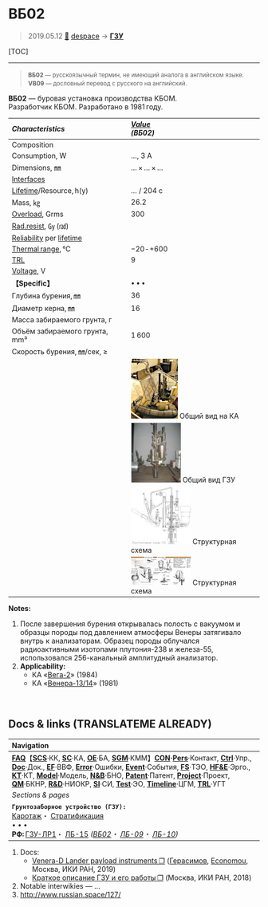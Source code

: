 # ВБ02
> 2019.05.12 [🚀](../index/index.md) [despace](index.md) → **[ГЗУ](sss.md)**

[TOC]

---

> <small>**ВБ02** — русскоязычный термин, не имеющий аналога в английском языке. **VB09** — дословный перевод с русского на английский.</small>

**ВБ02** — буровая установка производства КБОМ.  
Разработчик КБОМ. Разработано в 1981 году.

|*Characteristics*|*[Value](si.md)<br> (ВБ02)*|
|:--|:--|
|Composition| |
|Consumption, W|…, 3 А|
|Dimensions, ㎜|… × … × …|
|[Interfaces](interface.md)| |
|[Lifetime](lifetime.md)/Resource, h(y)|… / 204 с|
|Mass, ㎏|26.2|
|[Overload](vibration.md), Grms|300|
|[Rad.resist](ion_rad.md), ㏉ (㎭)| |
|[Reliability](qm.md) per [lifetime](lifetime.md)| |
|[Thermal range](tcs.md), ℃|−20 ‑ +600|
|[TRL](trl.md)|9|
|[Voltage](voltage.md), V| |
|**【Specific】**|• • •|
|Глубина бурения, ㎜|36|
|Диаметр керна, ㎜|16|
|Масса забираемого грунта, г| |
|Объём забираемого грунта, mm³|1 600|
|Скорость бурения, ㎜/сек, ≥| |
| |[![](f/sss/v/vb02_pic1_thumb.jpg)](f/sss/v/vb02_pic1.jpg) Общий вид на КА|
| |[![](f/sss/v/vb02_pic2_thumb.jpg)](f/sss/v/vb02_pic2.jpg) Общий вид ГЗУ|
| |[![](f/sss/v/vb02_pic3_thumb.jpg)](f/sss/v/vb02_pic3.jpg) Структурная схема|
| |[![](f/sss/v/vb02_pic4_thumb.jpg)](f/sss/v/vb02_pic4.jpg) Структурная схема|

**Notes:**

   1. После завершения бурения открывалась полость с вакуумом и образцы породы под давлением атмосферы Венеры затягивало внутрь к анализаторам. Образец породы облучался радиоактивными изотопами плутония-238 и железа-55, использовался 256-канальный амплитудный анализатор.
   1. **Applicability:**
      - КА «[Вега-2](vega_1_2.md)» (1984)
      - КА «[Венера-13/14](venera_13_14.md)» (1981)



<p style="page-break-after:always"> </p>

## Docs & links (TRANSLATEME ALREADY)
|Navigation|
|:--|
|**[FAQ](faq.md)**【**[SCS](scs.md)**·КК, **[SC](sc.md)**·КА, **[OE](oe.md)**·БА, **[SGM](sgm.md)**·КММ】**[CON](contact.md)·[Pers](person.md)**·Контакт, **[Ctrl](control.md)**·Упр., **[Doc](doc.md)**·Док., **[EF](ef.md)**·ВВФ, **[Error](error.md)**·Ошибки, **[Event](event.md)**·События, **[FS](fs.md)**·ТЭО, **[HF&E](hfe.md)**·Эрго., **[KT](kt.md)**·КТ, **[Model](model.md)**·Модель, **[N&B](nnb.md)**·БНО, **[Patent](патент.md)**·Патент, **[Project](project.md)**·Проект, **[QM](qm.md)**·БКНР, **[R&D](rnd.md)**·НИОКР, **[SI](si.md)**·СИ, **[Test](test.md)**·ЭО, **[Timeline](timeline.md)**·ЦГМ, **[TRL](trl.md)**·УГТ|
|*Sections & pages*|
|**`Грунтозаборное устройство (ГЗУ):`**<br> [Каротаж](logging.md)・ [Стратификация](stratification.md)<br>• • •<br> **РФ:** [ГЗУ-ЛР1](гзу_лр1.md)・ [ЛБ-15](lb_15.md) *([ВБ02](vb02.md)・ [ЛБ-09](lb_09.md)・ [ЛБ-10](lb_10.md))*|

   1. Docs:
      - [Venera-D Lander payload instruments ❐](f/sss/v/vb02_doc02.pdf) ([Герасимов](person.md), [Economou](person.md), Москва, ИКИ РАН, 2019)
      - [Краткое описание ГЗУ и его работы ❐](f/sss/v/vb02_doc01.pdf) (Москва, ИКИ РАН, 2018)
   1. Notable interwikies — …
   1. <http://www.russian.space/127/>
